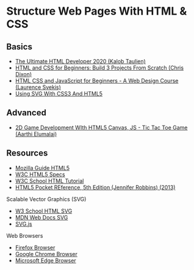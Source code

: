 # Structure Web Pages With HTML & CSS

## Basics

* [The Ultimate HTML Developer 2020 (Kalob Taulien)](https://learning.oreilly.com/videos/the-ultimate-html/9781800565197/)
* [HTML and CSS for Beginners: Build 3 Projects From Scratch (Chris Dixon)](https://learning.oreilly.com/videos/html-and-css/9781839211072/)
* [HTML CSS and JavaScript for Beginners - A Web Design Course (Laurence Svekis)](https://learning.oreilly.com/videos/html-css-and/9781838551278/)
* [Using SVG With CSS3 And HTML5](https://learning.oreilly.com/library/view/using-svg-with/9781491921968/)

## Advanced

* [2D Game Development WIth HTML5 Canvas, JS - Tic Tac Toe Game (Aarthi Elumalai)](https://learning.oreilly.com/videos/2d-game-development/9781838646646/)

## Resources

* [Mozilla Guide HTML5](https://developer.mozilla.org/en-US/docs/Web/Guide/HTML/HTML5)
* [W3C HTML5 Specs](https://www.w3.org/TR/2014/REC-html5-20141028/single-page.html)
* [W3C School HTML Tutorial](https://www.w3schools.com/html/)
* [HTML5 Pocket REference, 5th Edition (Jennifer Robbins) (2013)](https://learning.oreilly.com/library/view/html5-pocket-reference/9781449368777/)

Scalable Vector Graphics (SVG)
* [W3 School HTML SVG](https://www.w3schools.com/html/html5_svg.asp)
* [MDN Web Docs SVG](https://developer.mozilla.org/en-US/docs/Web/SVG)
* [SVG.js](https://svgjs.dev/)

Web Browsers

* [Firefox Browser](https://www.mozilla.org/en-US/firefox/new/)
* [Google Chrome Browser](https://www.google.com/chrome)
* [Microsoft Edge Browser](https://www.microsoft.com/en-us/edge)
